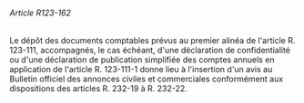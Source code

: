 ###### Article R123-162

Le dépôt des documents comptables prévus au premier alinéa de l'article R. 123-111, accompagnés, le cas échéant, d'une déclaration de confidentialité ou d'une déclaration de publication simplifiée des comptes annuels en application de l'article R. 123-111-1 donne lieu à l'insertion d'un avis au Bulletin officiel des annonces civiles et commerciales conformément aux dispositions des articles R. 232-19 à R. 232-22.

